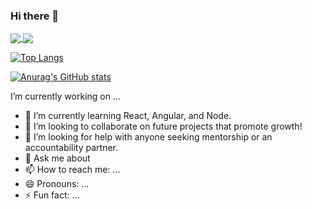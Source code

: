 ### Hi there 👋

<a href="https://github.com/asell0808/github-readme-stats">
  <img align="center" src="https://github-readme-stats.vercel.app/api/pin/?username=asell0808&repo=github-readme-stats" />
</a>
<a href="https://github.com/asell0808/convoychat">
  <img align="center" src="https://github-readme-stats.vercel.app/api/pin/?username=asell0808&repo=convoychat" />
</a>

[![Top Langs](https://github-readme-stats.vercel.app/api/top-langs/?username=asell0808)](https://github.com/anuraghazra/github-readme-stats)

[![Anurag's GitHub stats](https://github-readme-stats.vercel.app/api?username=asell0808)](https://github.com/anuraghazra/github-readme-stats)

I’m currently working on ...
- 🌱 I’m currently learning React, Angular, and Node.
- 👯 I’m looking to collaborate on future projects that promote growth!
- 🤔 I’m looking for help with anyone seeking mentorship or an accountability partner.
- 💬 Ask me about 
- 📫 How to reach me: ...
- 😄 Pronouns: ...
- ⚡ Fun fact: ...

<!--
**asell0808/asell0808** is a ✨ _special_ ✨ repository because its `README.md` (this file) appears on your GitHub profile.

Here are some ideas to get you started:

- 🔭 I’m currently working on ...
- 🌱 I’m currently learning ...
- 👯 I’m looking to collaborate on ...
- 🤔 I’m looking for help with ...
- 💬 Ask me about ...
- 📫 How to reach me: ...
- 😄 Pronouns: ...
- ⚡ Fun fact: ...
-->

